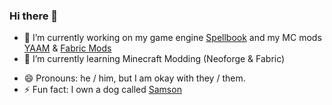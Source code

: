 ### Hi there 👋

- 🔭 I’m currently working on my game engine [Spellbook](https://github.com/Spellbook-Studios/Spellbook) and my MC mods [YAAM](https://github.com/Spellbook-Studios/YAAM) & [Fabric Mods](https://github.com/Spellbook-Studios/Mods)
- 🌱 I’m currently learning Minecraft Modding (Neoforge & Fabric)
<!-- - 📫 How to reach me: ssnoer@pm.me -->
- 😄 Pronouns: he / him, but I am okay with they / them.
- ⚡ Fun fact: I own a dog called [Samson](https://web-static.sebsa.dk/upload/e/ck0yl4c.png)
<!--
**Seba244c/Seba244c** is a ✨ _special_ ✨ repository because its `README.md` (this file) appears on your GitHub profile.

Here are some ideas to get you started:

- 🔭 I’m currently working on ...
- 🌱 I’m currently learning ...
- 👯 I’m looking to collaborate on ...
- 🤔 I’m looking for help with ...
- 💬 Ask me about ...
- 📫 How to reach me: ...
- 😄 Pronouns: ...
- ⚡ Fun fact: ...
-->
